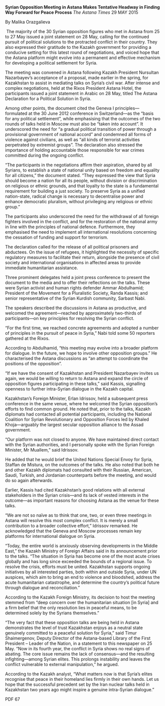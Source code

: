 **Syrian Opposition Meeting in Astana Makes Tentative Headway in Finding Way Forward for Peace Process** _The Astana Times_ 29 MAY 2015

By Malika Orazgalieva

 The majority of the 30 Syrian opposition figures who met in Astana from 25 to 27 May issued a joint statement on 28 May, calling for the continued pursuit of political solutions to the protracted conflict in their country. They also expressed their gratitude to the Kazakh government for providing a conducive setting for this latest round of negotiations, and voiced hope that the Astana platform might evolve into a permanent and effective mechanism for developing a political settlement for Syria.

The meeting was convened in Astana following Kazakh President Nursultan Nazarbayev’s acceptance of a proposal, made earlier in the spring, for Kazakhstan to assist in mediating talks on Syria’s civil war. After intense and complex negotiations, held at the Rixos President Astana Hotel, the participants issued a joint statement in Arabic on 28 May, titled The Astana Declaration for a Political Solution in Syria.

Among other points, the document cited the Geneva I principles—formulated at the 30 June 2012 conference in Switzerland—as the “basis for any political settlement”, while emphasising that the outcomes of the two rounds of talks held in Moscow must also be “taken into account”. It underscored the need for “a gradual political transition of power through a provisional government of national accord” and condemned all forms of violence against civilians, as well as “all kinds of terrorist activities perpetrated by extremist groups”. The declaration also stressed the importance of holding accountable those responsible for war crimes committed during the ongoing conflict.

“The participants in the negotiations affirm their aspiration, shared by all Syrians, to establish a state of national unity based on freedom and equality for all citizens,” the document stated. “They expressed the view that Syria should become a nation for all its people, without division or discrimination on religious or ethnic grounds, and that loyalty to the state is a fundamental requirement for building a just society. To preserve Syria as a unified nation-state, radical change is necessary to decentralise power and enhance democratic pluralism, without privileging any religious or ethnic group.”

The participants also underscored the need for the withdrawal of all foreign fighters involved in the conflict, and for the restoration of the national army in line with the principles of national defence. Furthermore, they emphasised the need to implement all international resolutions concerning the cessation of funding and support for terrorism.

The declaration called for the release of all political prisoners and abductees. On the issue of refugees, it highlighted the necessity of specific regulatory measures to facilitate their return, alongside the presence of civil society and international organisations in affected areas to provide immediate humanitarian assistance.

Three prominent delegates held a joint press conference to present the document to the media and to offer their reflections on the talks. These were Syrian activist and human rights defender Ammar Abdulhamid; President of the Movement for a Pluralistic Society, Randa Kassis; and senior representative of the Syrian Kurdish community, Sarbast Nabi.

The speakers described the discussions in Astana as productive, and welcomed the agreement—reached by approximately two-thirds of participants—on key principles for resolving the Syrian conflict.

“For the first time, we reached concrete agreements and adopted a number of principles in the pursuit of peace in Syria,” Nabi told some 50 reporters gathered at the Rixos.

According to Abdulhamid, “this meeting may evolve into a broader platform for dialogue. In the future, we hope to involve other opposition groups.” He characterised the Astana discussions as “an attempt to coordinate the positions of the opposition”.

“If we have the consent of Kazakhstan and President Nazarbayev invites us again, we would be willing to return to Astana and expand the circle of opposition figures participating in these talks,” said Kassis, signalling openness to further intra-Syrian dialogue in the Kazakh capital.

Kazakhstan’s Foreign Minister, Erlan Idrissov, held a subsequent press conference in the same venue, where he welcomed the Syrian opposition’s efforts to find common ground. He noted that, prior to the talks, Kazakh diplomats had contacted all potential participants, including the National Coalition for Syrian Revolutionary and Opposition Forces led by Khaled Khoja—arguably the largest secular opposition alliance to the Assad government.

“Our platform was not closed to anyone. We have maintained direct contact with the Syrian authorities, and I personally spoke with the Syrian Foreign Minister, Mr Muallem,” said Idrissov.

He added that he would brief the United Nations Special Envoy for Syria, Staffan de Mistura, on the outcomes of the talks. He also noted that both he and other Kazakh diplomats had consulted with their Russian, American, Saudi, Turkish, and Jordanian counterparts before the meeting, and would do so again afterwards.

Earlier, Kassis had cited Kazakhstan’s good relations with all external stakeholders in the Syrian crisis—and its lack of vested interests in the outcome—as important reasons for choosing Astana as the venue for these talks.

“We are not so naïve as to think that one, two, or even three meetings in Astana will resolve this most complex conflict. It is merely a small contribution to a broader collective effort,” Idrissov remarked. He acknowledged that the Geneva and Moscow processes remain key platforms for international dialogue on Syria.

“Today, the entire world is anxiously observing developments in the Middle East,” the Kazakh Ministry of Foreign Affairs said in its announcement prior to the talks. “The situation in Syria has become one of the most acute crises globally and has long since exceeded the bounds of a regional issue. To resolve the crisis, efforts must be united. Kazakhstan supports ongoing initiatives by all interested parties, both within and outside Syria, under UN auspices, which aim to bring an end to violence and bloodshed, address the acute humanitarian catastrophe, and determine the country’s political future through dialogue and reconciliation.”

According to the Kazakh Foreign Ministry, its decision to host the meeting stemmed from “deep concern over the humanitarian situation \[in Syria\] and a firm belief that the only resolution lies in peaceful means, to be determined solely by the Syrians themselves.”

“The very fact that these opposition talks are being held in Astana demonstrates the level of trust Kazakhstan enjoys as a neutral state genuinely committed to a peaceful solution for Syria,” said Timur Shaimergenov, Deputy Director of the Astana-based Library of the First President – Leader of the Nation, in a statement to this newspaper on 25 May. “Now in its fourth year, the conflict in Syria shows no real signs of abating. The core issue remains the lack of consensus—and the resulting infighting—among Syrian elites. This prolongs instability and leaves the conflict vulnerable to external manipulation,” he argued.

According to the Kazakh analyst, “What matters now is that Syria’s elites recognise that peace in their homeland lies firmly in their own hands. Let us hope that the successful precedent set by the Iran nuclear talks held in Kazakhstan two years ago might inspire a genuine intra-Syrian dialogue.”

PDF 67